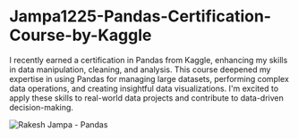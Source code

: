 # Jampa1225-Pandas-Certification-Course-by-Kaggle
I recently earned a certification in Pandas from Kaggle, enhancing my skills in data manipulation, cleaning, and analysis. This course deepened my expertise in using Pandas for managing large datasets, performing complex data operations, and creating insightful data visualizations. I'm excited to apply these skills to real-world data projects and contribute to data-driven decision-making.


![Rakesh Jampa - Pandas](https://github.com/user-attachments/assets/2b51788f-3380-4a61-88cd-9a4fd8429fd8)
